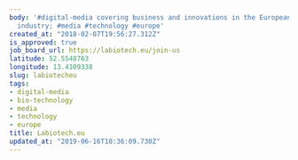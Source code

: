 ```yaml
---
body: '#digital-media covering business and innovations in the European #bio-technology
  industry; #media #technology #europe'
created_at: "2018-02-07T19:56:27.312Z"
is_approved: true
job_board_url: https://labiotech.eu/join-us
latitude: 52.5548763
longitude: 13.4109338
slug: labiotecheu
tags:
- digital-media
- bio-technology
- media
- technology
- europe
title: Labiotech.eu
updated_at: "2019-06-16T10:36:09.730Z"
---
```

